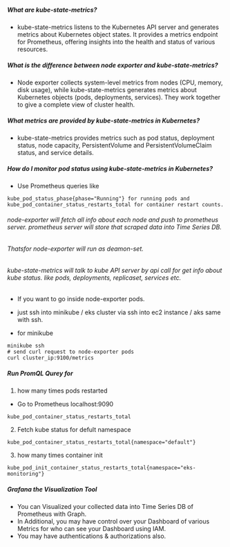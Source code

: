 ##### What are kube-state-metrics?
- kube-state-metrics listens to the Kubernetes API server and generates metrics about Kubernetes object states. It provides a metrics endpoint for Prometheus, offering insights into the health and status of various resources.

##### What is the difference between node exporter and kube-state-metrics?
- Node exporter collects system-level metrics from nodes (CPU, memory, disk usage), while kube-state-metrics generates metrics about Kubernetes objects (pods, deployments, services). They work together to give a complete view of cluster health.

##### What metrics are provided by kube-state-metrics in Kubernetes?
- kube-state-metrics provides metrics such as pod status, deployment status, node capacity, PersistentVolume and PersistentVolumeClaim status, and service details.

##### How do I monitor pod status using kube-state-metrics in Kubernetes?
- Use Prometheus queries like
```
kube_pod_status_phase{phase="Running"} for running pods and kube_pod_container_status_restarts_total for container restart counts.
```

###### node-exporter will fetch all info about each node and push to prometheus server. prometheus server will store that scraped data into Time Series DB.
###### Thatsfor node-exporter will run as deamon-set.
###### kube-state-metrics will talk to kube API  server by api call for get info about kube status. like pods, deployments, replicaset, services etc.

- If you want to go inside node-exporter pods.
- just ssh into minikube / eks cluster via ssh into ec2 instance / aks same with ssh.

- for minikube
```
minikube ssh
# send curl request to node-exporter pods
curl cluster_ip:9100/metrics
```

##### Run PromQL Qurey for
1. how many times pods restarted
- Go to Prometheus localhost:9090
```
kube_pod_container_status_restarts_total
```
2. Fetch kube status for defult namespace
```
kube_pod_container_status_restarts_total{namespace="default"}
```

3. how many times container init
```
kube_pod_init_container_status_restarts_total{namespace="eks-monitoring"}
```


##### Grafana the Visualization Tool
- You can Visualized your collected data into Time Series DB of Prometheus with Graph.
- In Additional, you may have control over your Dashboard of various Metrics for who can see your Dashboard using IAM.
- You may have authentications & authorizations also.